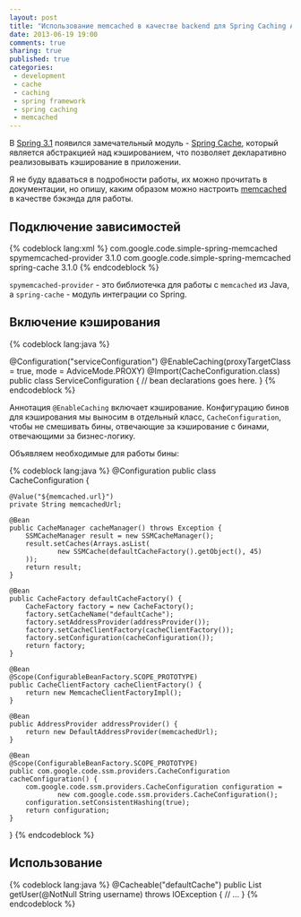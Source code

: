 ```yaml
---
layout: post
title: "Использование memcached в качестве backend для Spring Caching Abstraction"
date: 2013-06-19 19:00
comments: true
sharing: true
published: true
categories:
 - development
 - cache
 - caching
 - spring framework
 - spring caching
 - memcached
---
```


В [Spring 3.1](http://static.springsource.org/spring/docs/3.2.x/spring-framework-reference/html/new-in-3.1.html) появился замечательный модуль - [Spring Cache](http://static.springsource.org/spring/docs/3.2.x/spring-framework-reference/html/cache.html), который является абстракцией над кэшированием, что позволяет декларативно реализовывать кэширование в приложении.

Я не буду вдаваться в подробности работы, их можно прочитать в документации, но опишу, каким образом можно настроить [memcached](http://memcached.org/) в качестве бэкэнда для работы.

## Подключение зависимостей

{% codeblock lang:xml %}
<dependency>
    <groupId>com.google.code.simple-spring-memcached</groupId>
    <artifactId>spymemcached-provider</artifactId>
    <version>3.1.0</version>
</dependency>
<dependency>
    <groupId>com.google.code.simple-spring-memcached</groupId>
    <artifactId>spring-cache</artifactId>
    <version>3.1.0</version>
</dependency>
{% endcodeblock %}

`spymemcached-provider` - это библиотечка для работы с `memcached` из Java, а `spring-cache` - модуль интеграции со Spring.

## Включение кэширования

{% codeblock lang:java %}

@Configuration("serviceConfiguration")
@EnableCaching(proxyTargetClass = true, mode = AdviceMode.PROXY)
@Import(CacheConfiguration.class)
public class ServiceConfiguration {
  // bean declarations goes here.
}
{% endcodeblock %}

Аннотация `@EnableCaching` включает кэширование. Конфигурацию бинов для кэширования мы выносим в отдельный класс, `CacheConfiguration`, чтобы не смешивать бины, отвечающие за кэширование с бинами, отвечающими за бизнес-логику.

Объявляем необходимые для работы бины:

{% codeblock lang:java %}
@Configuration
public class CacheConfiguration {

    @Value("${memcached.url}")
    private String memcachedUrl;

    @Bean
    public CacheManager cacheManager() throws Exception {
        SSMCacheManager result = new SSMCacheManager();
        result.setCaches(Arrays.asList(
                new SSMCache(defaultCacheFactory().getObject(), 45)
        ));
        return result;
    }

    @Bean
    public CacheFactory defaultCacheFactory() {
        CacheFactory factory = new CacheFactory();
        factory.setCacheName("defaultCache");
        factory.setAddressProvider(addressProvider());
        factory.setCacheClientFactory(cacheClientFactory());
        factory.setConfiguration(cacheConfiguration());
        return factory;
    }

    @Bean
    @Scope(ConfigurableBeanFactory.SCOPE_PROTOTYPE)
    public CacheClientFactory cacheClientFactory() {
        return new MemcacheClientFactoryImpl();
    }

    @Bean
    public AddressProvider addressProvider() {
        return new DefaultAddressProvider(memcachedUrl);
    }

    @Bean
    @Scope(ConfigurableBeanFactory.SCOPE_PROTOTYPE)
    public com.google.code.ssm.providers.CacheConfiguration cacheConfiguration() {
        com.google.code.ssm.providers.CacheConfiguration configuration =
                new com.google.code.ssm.providers.CacheConfiguration();
        configuration.setConsistentHashing(true);
        return configuration;
    }
}
{% endcodeblock %}

## Использование

{% codeblock lang:java %}
@Cacheable("defaultCache")
public List<User> getUser(@NotNull String username) throws IOException {
    // ...
}
{% endcodeblock %}
